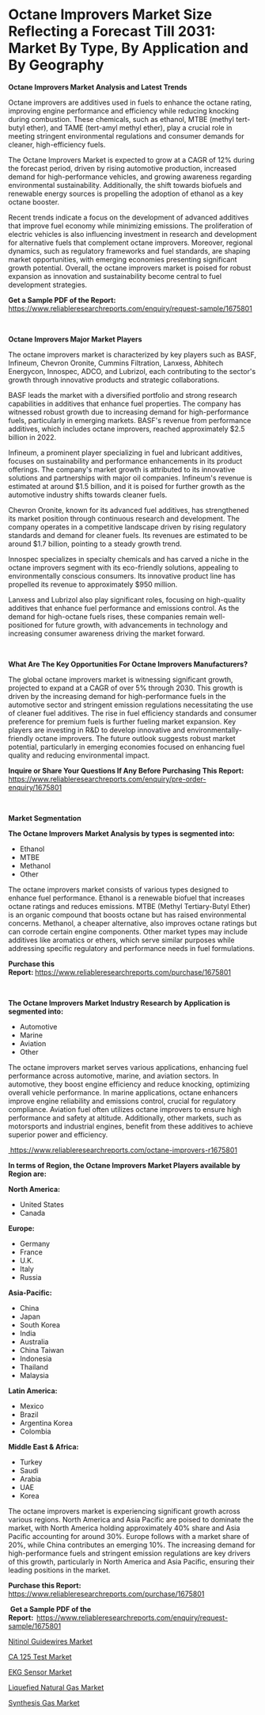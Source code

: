<p><h1>Octane Improvers Market Size Reflecting a Forecast Till 2031: Market By Type, By Application and By Geography</h1></p><p><strong>Octane Improvers Market Analysis and Latest Trends</strong></p>
<p><p>Octane improvers are additives used in fuels to enhance the octane rating, improving engine performance and efficiency while reducing knocking during combustion. These chemicals, such as ethanol, MTBE (methyl tert-butyl ether), and TAME (tert-amyl methyl ether), play a crucial role in meeting stringent environmental regulations and consumer demands for cleaner, high-efficiency fuels.</p><p>The Octane Improvers Market is expected to grow at a CAGR of 12% during the forecast period, driven by rising automotive production, increased demand for high-performance vehicles, and growing awareness regarding environmental sustainability. Additionally, the shift towards biofuels and renewable energy sources is propelling the adoption of ethanol as a key octane booster. </p><p>Recent trends indicate a focus on the development of advanced additives that improve fuel economy while minimizing emissions. The proliferation of electric vehicles is also influencing investment in research and development for alternative fuels that complement octane improvers. Moreover, regional dynamics, such as regulatory frameworks and fuel standards, are shaping market opportunities, with emerging economies presenting significant growth potential. Overall, the octane improvers market is poised for robust expansion as innovation and sustainability become central to fuel development strategies.</p></p>
<p><strong>Get a Sample PDF of the Report:&nbsp;</strong> <a href="https://www.reliableresearchreports.com/enquiry/request-sample/1675801?utm_campaign=8&utm_medium=2&utm_source=Github&utm_content=ia&utm_term=08112024&utm_id=octane-improvers">https://www.reliableresearchreports.com/enquiry/request-sample/1675801</a></p>
<p>&nbsp;</p>
<p><strong>Octane Improvers Major Market Players</strong></p>
<p><p>The octane improvers market is characterized by key players such as BASF, Infineum, Chevron Oronite, Cummins Filtration, Lanxess, Abhitech Energycon, Innospec, ADCO, and Lubrizol, each contributing to the sector's growth through innovative products and strategic collaborations.</p><p>BASF leads the market with a diversified portfolio and strong research capabilities in additives that enhance fuel properties. The company has witnessed robust growth due to increasing demand for high-performance fuels, particularly in emerging markets. BASF's revenue from performance additives, which includes octane improvers, reached approximately $2.5 billion in 2022.</p><p>Infineum, a prominent player specializing in fuel and lubricant additives, focuses on sustainability and performance enhancements in its product offerings. The company's market growth is attributed to its innovative solutions and partnerships with major oil companies. Infineum's revenue is estimated at around $1.5 billion, and it is poised for further growth as the automotive industry shifts towards cleaner fuels.</p><p>Chevron Oronite, known for its advanced fuel additives, has strengthened its market position through continuous research and development. The company operates in a competitive landscape driven by rising regulatory standards and demand for cleaner fuels. Its revenues are estimated to be around $1.7 billion, pointing to a steady growth trend.</p><p>Innospec specializes in specialty chemicals and has carved a niche in the octane improvers segment with its eco-friendly solutions, appealing to environmentally conscious consumers. Its innovative product line has propelled its revenue to approximately $950 million.</p><p>Lanxess and Lubrizol also play significant roles, focusing on high-quality additives that enhance fuel performance and emissions control. As the demand for high-octane fuels rises, these companies remain well-positioned for future growth, with advancements in technology and increasing consumer awareness driving the market forward.</p></p>
<p>&nbsp;</p>
<p><strong>What Are The Key Opportunities For Octane Improvers Manufacturers?</strong></p>
<p><p>The global octane improvers market is witnessing significant growth, projected to expand at a CAGR of over 5% through 2030. This growth is driven by the increasing demand for high-performance fuels in the automotive sector and stringent emission regulations necessitating the use of cleaner fuel additives. The rise in fuel efficiency standards and consumer preference for premium fuels is further fueling market expansion. Key players are investing in R&D to develop innovative and environmentally-friendly octane improvers. The future outlook suggests robust market potential, particularly in emerging economies focused on enhancing fuel quality and reducing environmental impact.</p></p>
<p><strong>Inquire or Share Your Questions If Any Before Purchasing This Report:</strong> <a href="https://www.reliableresearchreports.com/enquiry/pre-order-enquiry/1675801?utm_campaign=8&utm_medium=2&utm_source=Github&utm_content=ia&utm_term=08112024&utm_id=octane-improvers">https://www.reliableresearchreports.com/enquiry/pre-order-enquiry/1675801</a></p>
<p>&nbsp;</p>
<p><strong>Market Segmentation</strong></p>
<p><strong>The Octane Improvers Market Analysis by types is segmented into:</strong></p>
<p><ul><li>Ethanol</li><li>MTBE</li><li>Methanol</li><li>Other</li></ul></p>
<p><p>The octane improvers market consists of various types designed to enhance fuel performance. Ethanol is a renewable biofuel that increases octane ratings and reduces emissions. MTBE (Methyl Tertiary-Butyl Ether) is an organic compound that boosts octane but has raised environmental concerns. Methanol, a cheaper alternative, also improves octane ratings but can corrode certain engine components. Other market types may include additives like aromatics or ethers, which serve similar purposes while addressing specific regulatory and performance needs in fuel formulations.</p></p>
<p><strong>Purchase this Report:&nbsp;</strong><a href="https://www.reliableresearchreports.com/purchase/1675801?utm_campaign=8&utm_medium=2&utm_source=Github&utm_content=ia&utm_term=08112024&utm_id=octane-improvers">https://www.reliableresearchreports.com/purchase/1675801</a></p>
<p>&nbsp;</p>
<p><strong>The Octane Improvers Market Industry Research by Application is segmented into:</strong></p>
<p><ul><li>Automotive</li><li>Marine</li><li>Aviation</li><li>Other</li></ul></p>
<p><p>The octane improvers market serves various applications, enhancing fuel performance across automotive, marine, and aviation sectors. In automotive, they boost engine efficiency and reduce knocking, optimizing overall vehicle performance. In marine applications, octane enhancers improve engine reliability and emissions control, crucial for regulatory compliance. Aviation fuel often utilizes octane improvers to ensure high performance and safety at altitude. Additionally, other markets, such as motorsports and industrial engines, benefit from these additives to achieve superior power and efficiency.</p></p>
<p><a href="https://www.reliableresearchreports.com/octane-improvers-r1675801?utm_campaign=8&utm_medium=2&utm_source=Github&utm_content=ia&utm_term=08112024&utm_id=octane-improvers">&nbsp;https://www.reliableresearchreports.com/octane-improvers-r1675801</a></p>
<p><strong>In terms of Region, the Octane Improvers Market Players available by Region are:</strong></p>
<p>
    <p> <strong> North America: </strong>
        <ul>
            <li>United States</li>
            <li>Canada</li>
        </ul>
        </p> 
    <p> <strong> Europe: </strong>
        <ul>
            <li>Germany</li>
            <li>France</li>
            <li>U.K.</li>
            <li>Italy</li>
            <li>Russia</li>
        </ul>
        </p> 
    <p> <strong> Asia-Pacific: </strong>
        <ul>
            <li>China</li>
            <li>Japan</li>
            <li>South Korea</li>
            <li>India</li>
            <li>Australia</li>
            <li>China Taiwan</li>
            <li>Indonesia</li>
            <li>Thailand</li>
            <li>Malaysia</li>
        </ul>
        </p> 
    <p> <strong> Latin America: </strong>
        <ul>
            <li>Mexico</li>
            <li>Brazil</li>
            <li>Argentina Korea</li>
            <li>Colombia</li>
        </ul>
        </p> 
    <p> <strong> Middle East & Africa: </strong>
        <ul>
            <li>Turkey</li>
            <li>Saudi</li>
            <li>Arabia</li>
            <li>UAE</li>
            <li>Korea</li>
        </ul>
    </p>
    </p>
<p><p>The octane improvers market is experiencing significant growth across various regions. North America and Asia Pacific are poised to dominate the market, with North America holding approximately 40% share and Asia Pacific accounting for around 30%. Europe follows with a market share of 20%, while China contributes an emerging 10%. The increasing demand for high-performance fuels and stringent emission regulations are key drivers of this growth, particularly in North America and Asia Pacific, ensuring their leading positions in the market.</p></p>
<p><strong>Purchase this Report: </strong><a href="https://www.reliableresearchreports.com/purchase/1675801?utm_campaign=8&utm_medium=2&utm_source=Github&utm_content=ia&utm_term=08112024&utm_id=octane-improvers">https://www.reliableresearchreports.com/purchase/1675801</a></p>
<p>&nbsp;<strong>Get a Sample PDF of the Report:&nbsp;&nbsp;</strong><a href="https://www.reliableresearchreports.com/enquiry/request-sample/1675801?utm_campaign=8&utm_medium=2&utm_source=Github&utm_content=ia&utm_term=08112024&utm_id=octane-improvers">https://www.reliableresearchreports.com/enquiry/request-sample/1675801</a></p>
<p><strong></strong></p>
<p><p><a href="https://issuu.com/reportprime-2/docs/nitinol-guidewires-market-size-2030_00dd2a0094f0a3?utm_campaign=8&utm_medium=2&utm_source=Github&utm_content=ia&utm_term=08112024&utm_id=octane-improvers">Nitinol Guidewires Market</a></p><p><a href="https://issuu.com/reportprime-2/docs/ca-125-test-market-size-2030.pptx_a7b2e142da586b?utm_campaign=8&utm_medium=2&utm_source=Github&utm_content=ia&utm_term=08112024&utm_id=octane-improvers">CA 125 Test Market</a></p><p><a href="https://issuu.com/reportprime-2/docs/ekg-sensor-market-size-2030.pptx_8605d9816d326d?utm_campaign=8&utm_medium=2&utm_source=Github&utm_content=ia&utm_term=08112024&utm_id=octane-improvers">EKG Sensor Market</a></p><p><a href="https://github.com/DRIVERKAPAUL/Market-Research-Report-List-1/blob/main/liquefied-natural-gas-market.md?utm_campaign=8&utm_medium=2&utm_source=Github&utm_content=ia&utm_term=08112024&utm_id=octane-improvers">Liquefied Natural Gas Market</a></p><p><a href="https://github.com/cliffxbwergin/Market-Research-Report-List-1/blob/main/synthesis-gas-market.md?utm_campaign=8&utm_medium=2&utm_source=Github&utm_content=ia&utm_term=08112024&utm_id=octane-improvers">Synthesis Gas Market</a></p></p>